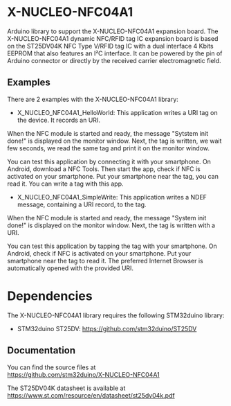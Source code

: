 # X-NUCLEO-NFC04A1

Arduino library to support the X-NUCLEO-NFC04A1 expansion board. The X-NUCLEO-NFC04A1 dynamic NFC/RFID tag IC expansion board is based on 
the ST25DV04K NFC Type V/RFID tag IC with a dual interface 4 Kbits EEPROM that also features an I²C interface. It can be powered by the pin 
of Arduino connector or directly by the received carrier electromagnetic field.

## Examples

There are 2 examples with the X-NUCLEO-NFC04A1 library:
* X_NUCLEO_NFC04A1_HelloWorld: This application writes a URI tag on the device. It records an URI.

When the NFC module is started and ready, the message "Sytstem init done!" is displayed on the monitor window.
Next, the tag is written, we wait few seconds, we read the same tag and print it on the monitor window.

You can test this application by connecting it with your smartphone.
On Android, download a NFC Tools. Then start the app, check if NFC is activated
on your smartphone. Put your smartphone near the tag, you can read it. You can
write a tag with this app.

* X_NUCLEO_NFC04A1_SimpleWrite: This application writes a NDEF message, containing a URI record, to the tag.

When the NFC module is started and ready, the message "System init done!" is displayed on the monitor window.
Next, the tag is written with a URI.

You can test this application by tapping the tag with your smartphone.
On Android, check if NFC is activated on your smartphone.
Put your smartphone near the tag to read it.
The preferred Internet Browser is automatically opened with the provided URI.

# Dependencies

The X-NUCLEO-NFC04A1 library requires the following STM32duino library:

* STM32duino ST25DV: https://github.com/stm32duino/ST25DV

## Documentation

You can find the source files at  
https://github.com/stm32duino/X-NUCLEO-NFC04A1

The ST25DV04K datasheet is available at  
https://www.st.com/resource/en/datasheet/st25dv04k.pdf
